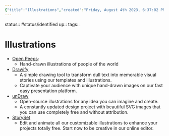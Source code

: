 ```yaml
---
{"title":"Illustrations","created":"Friday, August 4th 2023, 6:37:02 PM +03:00","modified":"Friday, August 4th 2023, 6:41:07 PM +03:00","dg-publish":true,"permalink":"/00-09-metadata/07-resources/07-01-illustrations/","dgPassFrontmatter":true,"updated":""}
---
```



status:: #status/identified 
up:: 
tags::

# Illustrations

- [Open Peeps](https://blush.design):
	- Hand-drawn illustrations of people of the world
- [Drawify](https://drawify.com/)
	- A simple drawing tool to transform dull text into memorable visual stories using our templates and illustrations.
	- Captivate your audience with unique hand-drawn images on our fast easy presentation platform.
- [unDraw](https://undraw.co/)
	- Open-source illustrations for any idea you can imagine and create.
	- A constantly updated design project with beautiful SVG images that you can use completely free and without attribution.
- [StorySet](https://storyset.com/)
	- Edit and animate all our customizable illustrations to enhance your projects totally free. Start now to be creative in our online editor.

